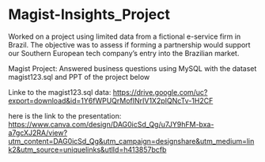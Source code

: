 # Magist-Insights_Project

Worked on a project using limited data from a fictional e-service firm in Brazil. The objective was to assess if forming a partnership would support our Southern European tech company’s entry into the Brazilian market.





Magist Project: Answered business questions using MySQL with the dataset magist123.sql and PPT of the project below

Linke to the magist123.sql data: https://drive.google.com/uc?export=download&id=1Y6fWPUQrMofINrIV1X2pIQNcTv-1H2CF


here is the link to the presentation: https://www.canva.com/design/DAG0icSd_Qg/u7JY9hFM-bxa-a7gcXJ2RA/view?utm_content=DAG0icSd_Qg&utm_campaign=designshare&utm_medium=link2&utm_source=uniquelinks&utlId=h413857bcfb
